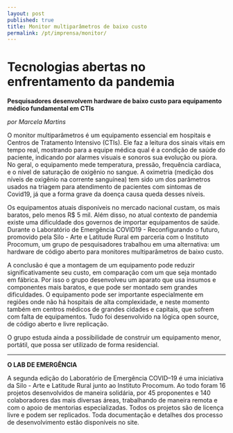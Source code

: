 ```yaml
---
layout: post
published: true
title: Monitor multiparâmetros de baixo custo
permalink: /pt/imprensa/monitor/
---
```



# Tecnologias abertas no enfrentamento da pandemia
**Pesquisadores desenvolvem hardware de baixo custo para equipamento médico fundamental em CTIs**

*por Marcela Martins*

O monitor multiparâmetros é um equipamento essencial em hospitais e Centros de Tratamento Intensivo (CTIs). Ele faz a leitura dos sinais vitais em tempo real, mostrando para a equipe médica qual é a condição de saúde do paciente, indicando por alarmes visuais e sonoros sua evolução ou piora. 	No geral, o equipamento mede temperatura, pressão, frequência cardíaca, e o nível de saturação de oxigênio no sangue. A oximetria (medição dos níveis de oxigênio na corrente sanguínea) tem sido um dos parâmetros usados na triagem para atendimento de pacientes com sintomas de Covid19, já que a forma grave da doença causa queda desses níveis.
   
Os equipamentos atuais disponíveis no mercado nacional custam, os mais baratos, pelo menos R$ 5 mil. Além disso, no atual contexto de pandemia existe uma dificuldade dos governos de importar equipamentos de saúde. Durante o Laboratório de Emergência COVID19 - Reconfigurando o futuro, promovido pela Silo - Arte e Latitude Rural em parceria com o Instituto Procomum, um grupo de pesquisadores trabalhou em uma alternativa: um hardware de código aberto para monitores multiparâmetros de baixo custo. 
   
A conclusão é que a montagem de um equipamento pode reduzir significativamente seu custo, em comparação com um que seja montado em fábrica. Por isso o grupo desenvolveu um aparato que usa insumos e componentes mais baratos, e que pode ser montado sem grandes dificuldades. O equipamento pode ser importante especialmente em regiões onde não há hospitais de alta complexidade, e neste momento também em centros médicos de grandes cidades e capitais, que sofrem com falta de equipamentos. Tudo foi desenvolvido na lógica open source, de código aberto e livre replicação. 
   
O grupo estuda ainda a possibilidade de construir um equipamento menor, portátil, que possa ser utilizado de forma residencial. 


 
---

**O LAB DE EMERGÊNCIA**

A segunda edição do Laboratório de Emergência COVID–19 é uma iniciativa da Silo - Arte e Latitude Rural junto ao Instituto Procomum. Ao todo foram 16 projetos desenvolvidos de maneira solidária, por 45 proponentes e 140 colaboradores das mais diversas áreas, trabalhando de maneira remota e com o apoio de mentorias especializadas. Todos os projetos são de licença livre e podem ser replicados. Toda documentação e detalhes dos processo de desenvolvimento estão disponíveis no site.

